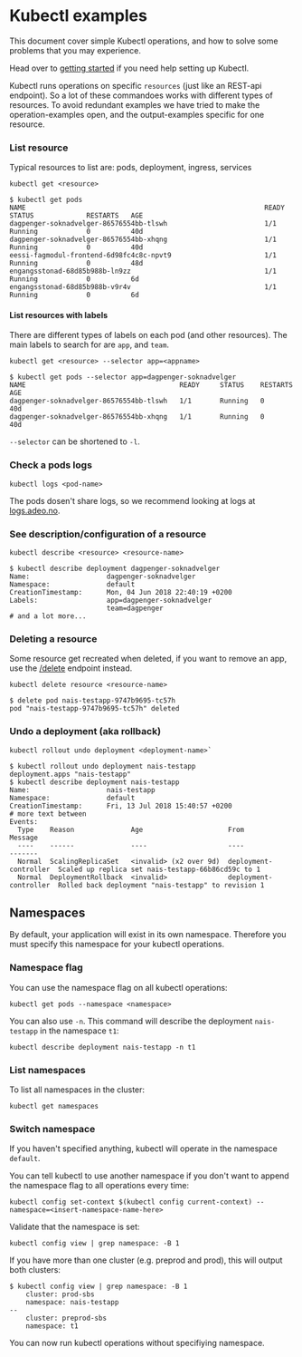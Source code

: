 Kubectl examples
================

This document cover simple Kubectl operations, and how to solve some problems that you may experience.

Head over to [getting started](/dev-guide/README.md) if you need help setting up Kubectl.

Kubectl runs operations on specific `resources` (just like an REST-api endpoint). So a lot of these commandoes works with different types of resources. To avoid redundant examples we have tried to make the operation-examples open, and the output-examples specific for one resource.


### List resource

Typical resources to list are: pods, deployment, ingress, services

```operation
kubectl get <resource>
```

```output
$ kubectl get pods
NAME                                                           READY     STATUS             RESTARTS   AGE
dagpenger-soknadvelger-86576554bb-tlswh                        1/1       Running            0          40d
dagpenger-soknadvelger-86576554bb-xhqng                        1/1       Running            0          40d
eessi-fagmodul-frontend-6d98fc4c8c-npvt9                       1/1       Running            0          48d
engangsstonad-68d85b988b-ln9zz                                 1/1       Running            0          6d
engangsstonad-68d85b988b-v9r4v                                 1/1       Running            0          6d
```


#### List resources with labels

There are different types of labels on each pod (and other resources). The main labels to search for are `app`, and `team`.

```opertaion
kubectl get <resource> --selector app=<appname>
```

```output
$ kubectl get pods --selector app=dagpenger-soknadvelger
NAME                                      READY     STATUS    RESTARTS   AGE
dagpenger-soknadvelger-86576554bb-tlswh   1/1       Running   0          40d
dagpenger-soknadvelger-86576554bb-xhqng   1/1       Running   0          40d
```

`--selector` can be shortened to `-l`.


### Check a pods logs

```operation
kubectl logs <pod-name>
```

The pods dosen't share logs, so we recommend looking at logs at [logs.adeo.no](https://logs.adeo.no/).


### See description/configuration of a resource

```operation
kubectl describe <resource> <resource-name>
```

```output
$ kubectl describe deployment dagpenger-soknadvelger
Name:                   dagpenger-soknadvelger
Namespace:              default
CreationTimestamp:      Mon, 04 Jun 2018 22:40:19 +0200
Labels:                 app=dagpenger-soknadvelger
						team=dagpenger
# and a lot more...
```


### Deleting a resource

Some resource get recreated when deleted, if you want to remove an app, use the [/delete](/dev-guide/naisd.md#delete-endpoint) endpoint instead.

```operation
kubectl delete resource <resource-name>
```

```output
$ delete pod nais-testapp-9747b9695-tc57h
pod "nais-testapp-9747b9695-tc57h" deleted
```


### Undo a deployment (aka rollback)

```opertaion
kubectl rollout undo deployment <deployment-name>`
```

```output
$ kubectl rollout undo deployment nais-testapp
deployment.apps "nais-testapp"
$ kubectl describe deployment nais-testapp
Name:                   nais-testapp
Namespace:              default
CreationTimestamp:      Fri, 13 Jul 2018 15:40:57 +0200
# more text between
Events:
  Type    Reason              Age                     From                   Message
  ----    ------              ----                    ----                   -------
  Normal  ScalingReplicaSet   <invalid> (x2 over 9d)  deployment-controller  Scaled up replica set nais-testapp-66b86cd59c to 1
  Normal  DeploymentRollback  <invalid>               deployment-controller  Rolled back deployment "nais-testapp" to revision 1
```


## Namespaces

By default, your application will exist in its own namespace. Therefore you must specify this namespace for your kubectl operations.


### Namespace flag

You can use the namespace flag on all kubectl operations:

```operation
kubectl get pods --namespace <namespace>
```

You can also use `-n`. This command will describe the deployment `nais-testapp` in the namespace `t1`:

```operation
kubectl describe deployment nais-testapp -n t1
```

### List namespaces

To list all namespaces in the cluster:

```operation
kubectl get namespaces
```

### Switch namespace

If you haven't specified anything, kubectl will operate in the namespace `default`.

You can tell kubectl to use another namespace if you don't want to append the namespace flag to all operations every time:

```operation
kubectl config set-context $(kubectl config current-context) --namespace=<insert-namespace-name-here>
```

Validate that the namespace is set:

```operation
kubectl config view | grep namespace: -B 1
```

If you have more than one cluster (e.g. preprod and prod), this will output both clusters:

```output
$ kubectl config view | grep namespace: -B 1
	cluster: prod-sbs
	namespace: nais-testapp
--
	cluster: preprod-sbs
	namespace: t1
```

You can now run kubectl operations without specifiying namespace.
